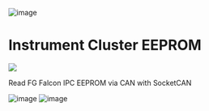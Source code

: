![image](https://user-images.githubusercontent.com/57064943/163714778-8598c24a-6ae2-49f6-ba4c-42de94dfa025.png)
# Instrument Cluster EEPROM

<a href="https://testerpresent.com.au/"><img src="https://img.shields.io/badge/Tester Present Specialist Automotive Solutions -Open Source Projects- blue" /></a>

Read FG Falcon IPC EEPROM via CAN with SocketCAN


![image](https://github.com/user-attachments/assets/5d286541-9565-4ab7-8677-83823695f371)
![image](https://user-images.githubusercontent.com/57064943/163714778-8598c24a-6ae2-49f6-ba4c-42de94dfa025.png)
